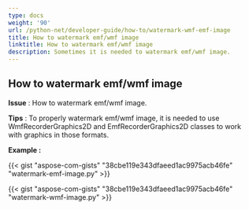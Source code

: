 ```yaml
---
type: docs
weight: '90'
url: /python-net/developer-guide/how-to/watermark-wmf-emf-image
title: How to watermark emf/wmf image
linktitle: How to watermark emf/wmf image
description: Sometimes it is needed to watermark emf/wmf image.
---
```


**How to watermark emf/wmf image**
-----------------------------------------

**Issue** : How to watermark emf/wmf image.

**Tips** : To properly watermark emf/wmf image, it is needed to use WmfRecorderGraphics2D and EmfRecorderGraphics2D classes to work with graphics in those formats.

**Example :**

{{< gist "aspose-com-gists" "38cbe119e343dfaeed1ac9975acb46fe" "watermark-emf-image.py" >}}

{{< gist "aspose-com-gists" "38cbe119e343dfaeed1ac9975acb46fe" "watermark-wmf-image.py" >}}
